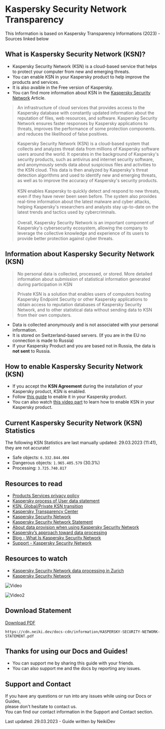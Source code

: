 # Kaspersky Security Network Transparency

<p class="tip"> This Information is based on Kaspersky Transparency Informations (2023) - Sources linked below </p>

## What is Kaspersky Security Network (KSN)?

* Kaspersky Security Network (KSN) is a cloud-based service that helps to protect your computer from new and emerging threats.
* You can enable KSN in your Kaspersky product to help improve the products and services.
* It is also avaible in the Free version of Kaspersky.
* You can find more information about KSN in the [Kaspersky Security Network](https://www.kaspersky.com/ksn) Article.

> An infrastructure of cloud services that provides access to the Kaspersky database with constantly updated information about the reputation of files, web resources, and software. Kaspersky Security Network ensures faster responses by Kaspersky
applications to threats, improves the performance of some protection components. and reduces the likelihood of false positives.

> Kaspersky Security Network (KSN) is a cloud-based system that collects and analyzes threat data from millions of Kaspersky software users around the world. It operates in the background of Kaspersky's security products, such as antivirus and internet security software, and anonymously sends data about suspicious files and activities to the KSN cloud. This data is then analyzed by Kaspersky's threat detection algorithms and used to  identify new and emerging threats, as well as to improve the accuracy of Kaspersky's security products. <br><br>
KSN enables Kaspersky to quickly detect and respond to new threats, even if they have never been seen before. The system also provides real-time information about the latest malware and cyber attacks, helping Kaspersky's researchers and analysts stay up-to-date on the latest trends and tactics used by cybercriminals.<br><br>
Overall, Kaspersky Security Network is an important component of Kaspersky's cybersecurity ecosystem, allowing the company to leverage the collective knowledge and experience of its users to provide better protection against cyber threats.


## Information about Kaspersky Security Network (KSN)

> No personal data is collected, processed, or stored. More detailed information about submission of statistical information generated during participation in KSN

> Private KSN is a solution that enables users of computers hosting Kaspersky Endpoint Security or other Kaspersky applications to obtain access to reputation databases of Kaspersky Security Network, and to other statistical data without sending data to KSN from their own computers. 

* Data is collected anonymously and is not associated with your personal information.
* It is stored on Switzerland-based servers. (If you are in the EU no connection is made to Russia)
* If your Kaspersky Product and you are based not in Russia, the data is **not sent** to Russia.

## How to enable Kaspersky Security Network (KSN)

* If you accept the **KSN Agreement** during the installation of your Kaspersky product, KSN is enabled.
* Follow [this guide](https://docs.neiki.dev/#/guides/run-full-scan-with-kaspersky-free?id=check-if-ksn-kaspersky-security-network-is-enabled) to enable it in your Kaspersky product.
* You can also watch [this video part](https://youtu.be/RYySi13PeOs?t=130) to learn how to enable KSN in your Kaspersky product.

## Current Kaspersky Security Network (KSN) Statistics

<p class="warn"> The following KSN Statistics are last manually updated: 29.03.2023 (11:41), they are not accurate! </p>

* Safe objects: `6.332.844.004`
* Dangerous objects: `1.965.405.579` (30.3%)
* Processing: `3.725.740.817`

## Resources to read

* [Products Services privacy policy](https://www.kaspersky.com/products-and-services-privacy-policy)
* [Kaspersky process of User data statement](https://support.kaspersky.com/faq/2022hotline#where-does-kaspersky-process-users-data)
* [KSN. Global/Private KSN transition](https://support.kaspersky.com/KESWin/11.9.0/en-US/207430.htm)
* [Kaspersky Transparency Center](https://www.kaspersky.com/transparency-center)
* [Kaspersky Security Network](https://www.kaspersky.com/ksn)
* [Kaspersky Security Network Statement](https://support.kaspersky.com/kes-for-windows/11.7.0/licensing/15017)
* [About data provision when using Kaspersky Security Network](https://support.kaspersky.com/KESWin/11/en-US/165983.htm)
* [Kaspersky’s approach toward data processing](https://www.kaspersky.com/about/data-protection)
* [Blog - What Is Kaspersky Security Network](https://www.kaspersky.com/blog/ksn/2561/)
* [Support - Kaspersky Security Network](https://support.kaspersky.com/KESWin/11.6.0/en-US/177936.htm)

## Resources to watch

* [Kaspersky Security Network data processing in Zurich](https://www.youtube.com/watch?v=RfFQtw4g3Zo)
* [Kaspersky Security Network](https://www.youtube.com/watch?v=7ZDXUIBGIvY)

![Video](https://www.youtube.com/embed/RfFQtw4g3Zo ':include :type=iframe width=100% height=560 frameborder=0 allow=accelerometer; autoplay; clipboard-write; encrypted-media; gyroscope; picture-in-picture; web-share allowfullscreen ')

![Video2](https://www.youtube.com/embed/7ZDXUIBGIvY ':include :type=iframe width=100% height=560 frameborder=0 allow=accelerometer; autoplay; clipboard-write; encrypted-media; gyroscope; picture-in-picture; web-share allowfullscreen ')

## Download Statement

[Download PDF](https://cdn.neiki.dev/docs-cdn/information/KASPERSKY-SECURITY-NETWORK-STATEMENT.pdf)

`https://cdn.neiki.dev/docs-cdn/information/KASPERSKY-SECURITY-NETWORK-STATEMENT.pdf`

## Thanks for using our Docs and Guides!

* You can support me by sharing this guide with your friends. <br>
* You can also support me and the docs by reporting any issues. <br>

## Support and Contact
If you have any questions or run into any issues while using our Docs or Guides,  <br>
please don't hesitate to contact us. <br>
You can find our contact information in the Support and Contact section.

<p class="warn"> Last updated: 29.03.2023 - Guide written by NeikiDev </p>